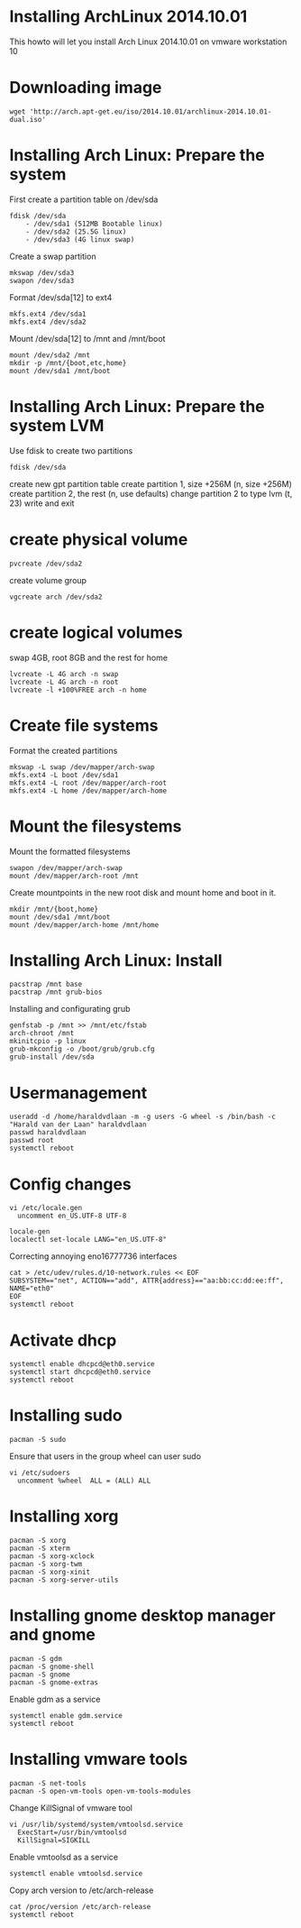 Installing ArchLinux 2014.10.01
===============================
This howto will let you install Arch Linux 2014.10.01 on vmware workstation 10

Downloading image
=================
```
wget 'http://arch.apt-get.eu/iso/2014.10.01/archlinux-2014.10.01-dual.iso'
```
Installing Arch Linux: Prepare the system
=========================================
First create a partition table on /dev/sda
```
fdisk /dev/sda
	- /dev/sda1 (512MB Bootable linux)
	- /dev/sda2 (25.5G linux)
	- /dev/sda3 (4G linux swap)
```
Create a swap partition
```
mkswap /dev/sda3
swapon /dev/sda3
```
Format /dev/sda[12] to ext4
```
mkfs.ext4 /dev/sda1
mkfs.ext4 /dev/sda2
```
Mount /dev/sda[12] to /mnt and /mnt/boot
```
mount /dev/sda2 /mnt
mkdir -p /mnt/{boot,etc,home}
mount /dev/sda1 /mnt/boot
```
Installing Arch Linux: Prepare the system LVM
=============================================

Use fdisk to create two partitions
```
fdisk /dev/sda
```
create new gpt partition table
create partition 1, size +256M (n, size +256M)
create partition 2, the rest (n, use defaults)
change partition 2 to type lvm (t, 23)
write and exit

create physical volume
======================
```
pvcreate /dev/sda2
```

create volume group
```
vgcreate arch /dev/sda2
```

create logical volumes
======================
swap 4GB, root 8GB and the rest for home
```
lvcreate -L 4G arch -n swap
lvcreate -L 4G arch -n root
lvcreate -l +100%FREE arch -n home
```

Create file systems
===================
Format the created partitions
```
mkswap -L swap /dev/mapper/arch-swap
mkfs.ext4 -L boot /dev/sda1
mkfs.ext4 -L root /dev/mapper/arch-root
mkfs.ext4 -L home /dev/mapper/arch-home
```

Mount the filesystems
=====================
Mount the formatted filesystems
```
swapon /dev/mapper/arch-swap
mount /dev/mapper/arch-root /mnt
```
Create mountpoints in the new root disk and mount home and boot in it.
```
mkdir /mnt/{boot,home}
mount /dev/sda1 /mnt/boot
mount /dev/mapper/arch-home /mnt/home
```
Installing Arch Linux: Install
==============================
```
pacstrap /mnt base
pacstrap /mnt grub-bios
```
Installing and configurating grub
```
genfstab -p /mnt >> /mnt/etc/fstab
arch-chroot /mnt
mkinitcpio -p linux
grub-mkconfig -o /boot/grub/grub.cfg
grub-install /dev/sda
```
Usermanagement
==============
```
useradd -d /home/haraldvdlaan -m -g users -G wheel -s /bin/bash -c "Harald van der Laan" haraldvdlaan
passwd haraldvdlaan
passwd root
systemctl reboot
```
Config changes
==============
```
vi /etc/locale.gen
  uncomment en_US.UTF-8 UTF-8
```
```
locale-gen
localectl set-locale LANG="en_US.UTF-8"
```
Correcting annoying eno16777736 interfaces
```
cat > /etc/udev/rules.d/10-network.rules << EOF
SUBSYSTEM=="net", ACTION=="add", ATTR{address}=="aa:bb:cc:dd:ee:ff", NAME="eth0"
EOF
systemctl reboot
```
Activate dhcp
=============
```
systemctl enable dhcpcd@eth0.service
systemctl start dhcpcd@eth0.service
systemctl reboot
```
Installing sudo
===============
```
pacman -S sudo
```
Ensure that users in the group wheel can user sudo
```
vi /etc/sudoers
  uncomment %wheel	ALL = (ALL) ALL
```
Installing xorg
===============
```
pacman -S xorg
pacman -S xterm
pacman -S xorg-xclock
pacman -S xorg-twm
pacman -S xorg-xinit
pacman -S xorg-server-utils
```
Installing gnome desktop manager and gnome
==========================================
```
pacman -S gdm
pacman -S gnome-shell
pacman -S gnome
pacman -S gnome-extras
```
Enable gdm as a service
```
systemctl enable gdm.service
systemctl reboot
```
Installing vmware tools
=======================
```
pacman -S net-tools
pacman -S open-vm-tools open-vm-tools-modules
```
Change KillSignal of vmware tool
```
vi /usr/lib/systemd/system/vmtoolsd.service
  ExecStart=/usr/bin/vmtoolsd
  KillSignal=SIGKILL
```
Enable vmtoolsd as a service
```
systemctl enable vmtoolsd.service
```
Copy arch version to /etc/arch-release
```
cat /proc/version /etc/arch-release
systemctl reboot
```

